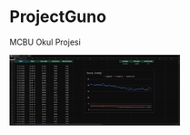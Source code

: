 # ProjectGuno
MCBU Okul Projesi

<a href="https://docs.google.com/spreadsheets/d/1FUtypprvBcCKHwLOaU90T2QxXiBS_ASvGcpudXFcEHM/edit?usp=sharing">
    <img src="https://github.com/HamzaYslmn/ProjectGuno/blob/main/.vscode/Google%20Sheets.jpg" alt="Google Sheet" width='300'/>
